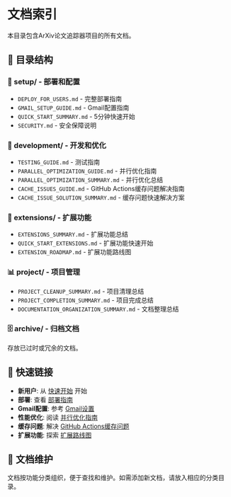 # 文档索引

本目录包含ArXiv论文追踪器项目的所有文档。

## 📁 目录结构

### 🚀 setup/ - 部署和配置
- `DEPLOY_FOR_USERS.md` - 完整部署指南
- `GMAIL_SETUP_GUIDE.md` - Gmail配置指南
- `QUICK_START_SUMMARY.md` - 5分钟快速开始
- `SECURITY.md` - 安全保障说明

### 🔧 development/ - 开发和优化
- `TESTING_GUIDE.md` - 测试指南
- `PARALLEL_OPTIMIZATION_GUIDE.md` - 并行优化指南
- `PARALLEL_OPTIMIZATION_SUMMARY.md` - 并行优化总结
- `CACHE_ISSUES_GUIDE.md` - GitHub Actions缓存问题解决指南
- `CACHE_ISSUE_SOLUTION_SUMMARY.md` - 缓存问题快速解决方案

### 🚀 extensions/ - 扩展功能
- `EXTENSIONS_SUMMARY.md` - 扩展功能总结
- `QUICK_START_EXTENSIONS.md` - 扩展功能快速开始
- `EXTENSION_ROADMAP.md` - 扩展功能路线图

### 📊 project/ - 项目管理
- `PROJECT_CLEANUP_SUMMARY.md` - 项目清理总结
- `PROJECT_COMPLETION_SUMMARY.md` - 项目完成总结
- `DOCUMENTATION_ORGANIZATION_SUMMARY.md` - 文档整理总结

### 🗄️ archive/ - 归档文档
存放已过时或冗余的文档。

## 🔗 快速链接

- **新用户**: 从 [快速开始](setup/QUICK_START_SUMMARY.md) 开始
- **部署**: 查看 [部署指南](setup/DEPLOY_FOR_USERS.md)
- **Gmail配置**: 参考 [Gmail设置](setup/GMAIL_SETUP_GUIDE.md)
- **性能优化**: 阅读 [并行优化指南](development/PARALLEL_OPTIMIZATION_GUIDE.md)
- **缓存问题**: 解决 [GitHub Actions缓存问题](development/CACHE_ISSUES_GUIDE.md)
- **扩展功能**: 探索 [扩展路线图](extensions/EXTENSION_ROADMAP.md)

## 📝 文档维护

文档按功能分类组织，便于查找和维护。如需添加新文档，请放入相应的分类目录。
